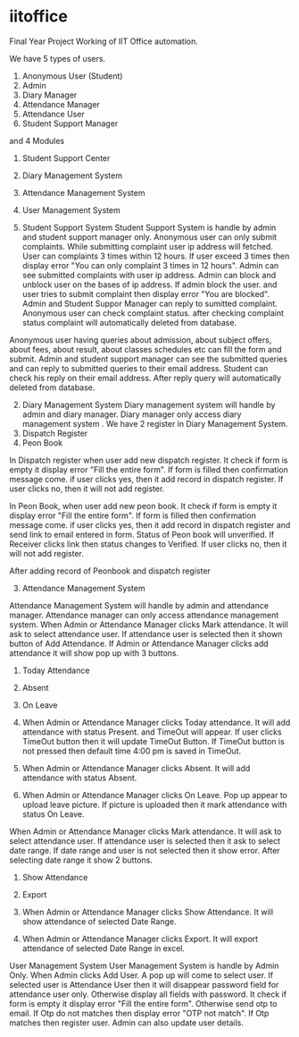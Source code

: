# iitoffice
Final Year Project
Working of IIT Office automation.

We have 5 types of users.
1. Anonymous User (Student)
2. Admin
3. Diary Manager
4. Attendance Manager
5. Attendance User
6. Student Support Manager


and 4 Modules
1. Student Support Center
2. Diary Management System
3. Attendance Management System 
4. User Management System

1. Student Support System
Student Support System is handle by admin and student support manager only.
Anonymous user can only submit complaints. While submitting complaint user ip address will fetched. User can complaints 3 times within 12 hours. If user exceed 3 times then display error "You can only complaint 3 times in 12 hours".
Admin can see submitted complaints with user ip address. Admin can block and unblock user on the bases of ip address. If admin block the user. and user tries to submit complaint then display error "You are blocked". 
Admin and Student Suppor Manager can reply to sumitted complaint. Anonymous user can check complaint status. after checking complaint status complaint will automatically deleted from database.

Anonymous user having queries about admission, about subject offers, about fees, about result, about classes schedules etc can fill the form and submit. Admin and student support manager
can see the submitted queries and can reply to submitted queries to their email address. Student can check his reply on their email address. After reply query will automatically deleted from database.

2. Diary Management System
Diary management system will handle by admin and diary manager. Diary manager only access diary management system . We have 2 register in Diary Management System. 
1. Dispatch Register
2. Peon Book

In Dispatch register when user add new dispatch register. It check if form is empty it display error "Fill the entire form". If form is filled then confirmation message come. if user clicks yes, 
then it add record in dispatch register. If user clicks no, then it will not add register.

In Peon Book, when user add new peon book. It check if form is empty it display error "Fill the entire form". If form is filled then confirmation message come. if user clicks yes, 
then it add record in dispatch register and send link to email entered in form. Status of Peon book will unverified. If Receiver clicks link then status changes to Verified. 
If user clicks no, then it will not add register.


After adding record of Peonbook and dispatch register


3. Attendance Management System

Attendance Management System will handle by admin and attendance manager. Attendance manager can only access attendance management system.
When Admin or Attendance Manager clicks Mark attendance. It will ask to select attendance user. If attendance user is selected then it shown button of Add Attendance. If Admin or Attendance Manager clicks add attendance it will show
pop up with 3 buttons.
1. Today Attendance
2. Absent
3. On Leave



1. When Admin or Attendance Manager clicks Today attendance. It will add attendance with status Present. and TimeOut will appear. If user clicks TimeOut button then it will update TimeOut Button. 
If TimeOut button is not pressed then default time 4:00 pm is saved in TimeOut.
2. When Admin or Attendance Manager clicks Absent. It will add attendance with status Absent.
3. When Admin or Attendance Manager clicks On Leave. Pop up appear to upload leave picture. If picture is uploaded then it mark attendance with status On Leave.




When Admin or Attendance Manager clicks Mark attendance. It will ask to select attendance user. If attendance user is selected then it ask to select date range. If date range and user is not selected then it show error. 
After selecting date range it show 2 buttons.
1. Show Attendance
2. Export 

1. When Admin or Attendance Manager clicks Show Attendance. It will show attendance of selected Date Range.
2. When Admin or Attendance Manager clicks Export. It will export attendance of selected Date Range in excel.



User Management System
User Management System is handle by Admin Only.
When Admin clicks Add User. A pop up will come to select user. If selected user is Attendance User then it will disappear password field for attendance user only. Otherwise display all fields with password. 
It check if form is empty it display error "Fill the entire form". Otherwise send otp to email. If Otp do not matches then display error "OTP not match". If Otp matches then register user.
Admin can also update user details.
